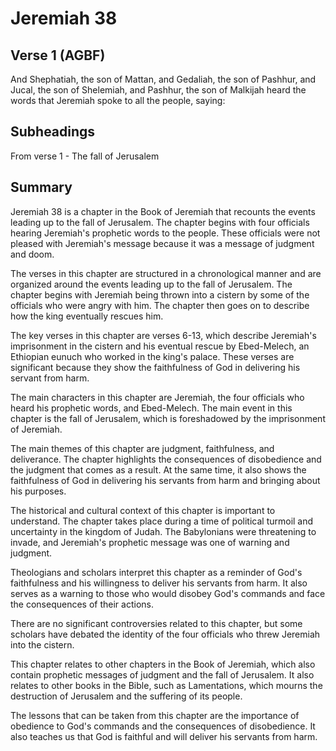 # Jeremiah 38

## Verse 1 (AGBF)

And Shephatiah, the son of Mattan, and Gedaliah, the son of Pashhur, and Jucal, the son of Shelemiah, and Pashhur, the son of Malkijah heard the words that Jeremiah spoke to all the people, saying:

## Subheadings

From verse 1 - The fall of Jerusalem

## Summary

Jeremiah 38 is a chapter in the Book of Jeremiah that recounts the events leading up to the fall of Jerusalem. The chapter begins with four officials hearing Jeremiah's prophetic words to the people. These officials were not pleased with Jeremiah's message because it was a message of judgment and doom.

The verses in this chapter are structured in a chronological manner and are organized around the events leading up to the fall of Jerusalem. The chapter begins with Jeremiah being thrown into a cistern by some of the officials who were angry with him. The chapter then goes on to describe how the king eventually rescues him.

The key verses in this chapter are verses 6-13, which describe Jeremiah's imprisonment in the cistern and his eventual rescue by Ebed-Melech, an Ethiopian eunuch who worked in the king's palace. These verses are significant because they show the faithfulness of God in delivering his servant from harm.

The main characters in this chapter are Jeremiah, the four officials who heard his prophetic words, and Ebed-Melech. The main event in this chapter is the fall of Jerusalem, which is foreshadowed by the imprisonment of Jeremiah.

The main themes of this chapter are judgment, faithfulness, and deliverance. The chapter highlights the consequences of disobedience and the judgment that comes as a result. At the same time, it also shows the faithfulness of God in delivering his servants from harm and bringing about his purposes.

The historical and cultural context of this chapter is important to understand. The chapter takes place during a time of political turmoil and uncertainty in the kingdom of Judah. The Babylonians were threatening to invade, and Jeremiah's prophetic message was one of warning and judgment.

Theologians and scholars interpret this chapter as a reminder of God's faithfulness and his willingness to deliver his servants from harm. It also serves as a warning to those who would disobey God's commands and face the consequences of their actions.

There are no significant controversies related to this chapter, but some scholars have debated the identity of the four officials who threw Jeremiah into the cistern.

This chapter relates to other chapters in the Book of Jeremiah, which also contain prophetic messages of judgment and the fall of Jerusalem. It also relates to other books in the Bible, such as Lamentations, which mourns the destruction of Jerusalem and the suffering of its people.

The lessons that can be taken from this chapter are the importance of obedience to God's commands and the consequences of disobedience. It also teaches us that God is faithful and will deliver his servants from harm.
